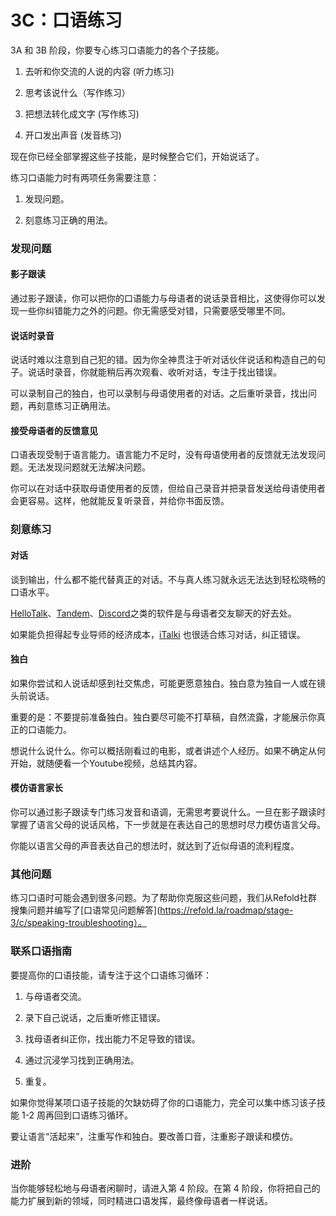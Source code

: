 # 3C：口语练习

3A 和 3B 阶段，你要专心练习口语能力的各个子技能。

1. 去听和你交流的人说的内容 (听力练习)

2. 思考该说什么（写作练习）

3. 把想法转化成文字 (写作练习)

4. 开口发出声音 (发音练习)

现在你已经全部掌握这些子技能，是时候整合它们，开始说话了。

练习口语能力时有两项任务需要注意：

1. 发现问题。

2. 刻意练习正确的用法。

### 发现问题

#### 影子跟读

通过影子跟读，你可以把你的口语能力与母语者的说话录音相比，这使得你可以发现一些你纠错能力之外的问题。你无需感受对错，只需要感受哪里不同。

#### 说话时录音

说话时难以注意到自己犯的错。因为你全神贯注于听对话伙伴说话和构造自己的句子。说话时录音，你就能稍后再次观看、收听对话，专注于找出错误。

可以录制自己的独白，也可以录制与母语使用者的对话。之后重听录音，找出问题，再刻意练习正确用法。

#### 接受母语者的反馈意见

口语表现受制于语言能力。语言能力不足时，没有母语使用者的反馈就无法发现问题。无法发现问题就无法解决问题。

你可以在对话中获取母语使用者的反馈，但给自己录音并把录音发送给母语使用者会更容易。这样，他就能反复听录音，并给你书面反馈。

### 刻意练习

#### 对话

谈到输出，什么都不能代替真正的对话。不与真人练习就永远无法达到轻松晓畅的口语水平。

[HelloTalk](https://brc.hellotalk.com/refold)、[Tandem](https://www.tandem.net/)、[Discord](https://www.reddit.com/r/languagelearning/comments/5m5426/discord_language_learning_servers_masterlist/)之类的软件是与母语者交友聊天的好去处。

如果能负担得起专业导师的经济成本，[iTalki](http://go.italki.com/refold) 也很适合练习对话，纠正错误。

#### 独白

如果你尝试和人说话却感到社交焦虑，可能更愿意独白。独白意为独自一人或在镜头前说话。

重要的是：不要提前准备独白。独白要尽可能不打草稿，自然流露，才能展示你真正的口语能力。

想说什么说什么。你可以概括刚看过的电影，或者讲述个人经历。如果不确定从何开始，就随便看一个Youtube视频，总结其内容。

#### 模仿语言家长

你可以通过影子跟读专门练习发音和语调，无需思考要说什么。一旦在影子跟读时掌握了语言父母的说话风格，下一步就是在表达自己的思想时尽力模仿语言父母。

你能以语言父母的声音表达自己的想法时，就达到了近似母语的流利程度。

### 其他问题

练习口语时可能会遇到很多问题。为了帮助你克服这些问题，我们从Refold社群搜集问题并编写了[口语常见问题解答](https://refold.la/roadmap/stage-3/c/speaking-troubleshooting）。

### 联系口语指南

要提高你的口语技能，请专注于这个口语练习循环：

1. 与母语者交流。

2. 录下自己说话，之后重听修正错误。

3. 找母语者纠正你，找出能力不足导致的错误。

4. 通过沉浸学习找到正确用法。

5. 重复。

如果你觉得某项口语子技能的欠缺妨碍了你的口语能力，完全可以集中练习该子技能 1-2 周再回到口语练习循环。

要让语言“活起来”，注重写作和独白。要改善口音，注重影子跟读和模仿。

### 进阶

当你能够轻松地与母语者闲聊时，请进入第 4 阶段。在第 4 阶段，你将把自己的能力扩展到新的领域，同时精进口语发挥，最终像母语者一样说话。